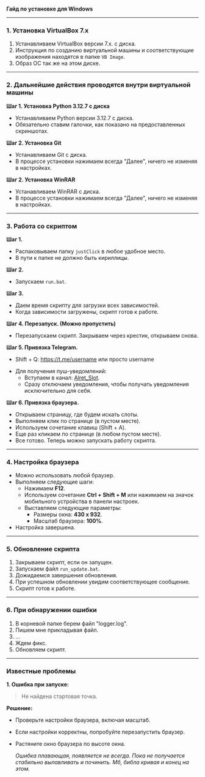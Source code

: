 
**Гайд по установке для Windows**

---

### **1. Установка VirtualBox 7.x**

1. Устанавливаем VirtualBox версии 7.x. с диска.
2. Инструкция по созданию виртуальной машины и соответствующие изображения находятся в папке `VB Image`.
3. Образ ОС так же на этом диске.

---

### **2. Дальнейшие действия проводятся внутри виртуальной машины**

**Шаг 1. Установка Python 3.12.7 с диска**

- Устанавливаем Python версии 3.12.7 с диска.
- Обязательно ставим галочки, как показано на предоставленных скриншотах.

**Шаг 2. Установка Git**

- Устанавливаем Git с диска.
- В процессе установки нажимаем всегда "Далее", ничего не изменяя в настройках.

**Шаг 2. Установка WinRAR**

- Устанавливаем WinRAR с диска.
- В процессе установки нажимаем всегда "Далее", ничего не изменяя в настройках.

---

### **3. Работа со скриптом**

**Шаг 1.**

- Распаковываем папку `justClick` в любое удобное место.
- В пути к папке не должно быть кириллицы.

**Шаг 2.**

- Запускаем `run.bat`.

**Шаг 3.**

- Даем время скрипту для загрузки всех зависимостей.
- Когда зависимости загружены, скрипт готов к работе.

**Шаг 4. Перезапуск. (Можно пропустить)**

- Перезапускаем скрипт. Закрываем через крестик, открываем снова.

**Шаг 5. Привязка Telegram.**

* Shift + Q: https://t.me/username или просто username

- Для получения пуш-уведомлений:
  - Вступаем в канал: [Alret_Slot](https://t.me/+ypdsAN49XtBiOGYy).
  - Сразу отключаем уведомления, чтобы получать уведомления исключительно для себя.

**Шаг 6. Привязка браузера.**

- Открываем страницу, где будем искать слоты.
- Выполняем клик по странице (в пустом месте).
- Используем сочетание клавиш (Shift + A).
- Еще раз кликаем по странице (в любом пустом месте).
- Все готово. Теперь можно запускать работу скрипта.

---

### **4. Настройка браузера**

- Можно использовать любой браузер.
- Выполняем следующие шаги:
  - Нажимаем **F12**.
  - Используем сочетание **Ctrl + Shift + M** или нажимаем на значок мобильного устройства в панели настроек.
  - Выставляем следующие параметры:
    - Размеры окна: **430 х 932**.
    - Масштаб браузера: **100%**.
- Настройка завершена.

---

### **5. Обновление скрипта**

1. Закрываем скрипт, если он запущен.
2. Запускаем файл `run_update.bat`.
3. Дожидаемся завершения обновления.
4. При успешном обновлении увидим соответствующее сообщение.
5. Скрипт готов к работе.

---

### 6. При обнаружении ошибки

1. В корневой папке берем файл "logger.log".
2. Пишем мне прикладывая файл.
3. ...
4. Ждем фикс.
5. Обновляем скрипт.

---

### **Известные проблемы**

**1. Ошибка при запуске:**

> Не найдена стартовая точка.

**Решение:**

- Проверьте настройки браузера, включая масштаб.
- Если настройки корректны, попробуйте перезапустить браузер.
- Растяните окно браузера по высоте окна.

  *Ошибка плавающая, появляется не всегда. Пока не получается стабильно вылавливать и починить. Мб, библа кривая и конец на этом.*
